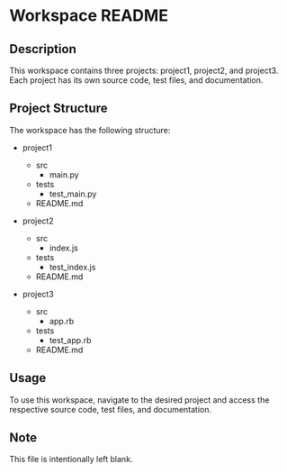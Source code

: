 # Workspace README

## Description
This workspace contains three projects: project1, project2, and project3. Each project has its own source code, test files, and documentation.

## Project Structure
The workspace has the following structure:

- project1
  - src
    - main.py
  - tests
    - test_main.py
  - README.md

- project2
  - src
    - index.js
  - tests
    - test_index.js
  - README.md

- project3
  - src
    - app.rb
  - tests
    - test_app.rb
  - README.md

## Usage
To use this workspace, navigate to the desired project and access the respective source code, test files, and documentation.

## Note
This file is intentionally left blank.